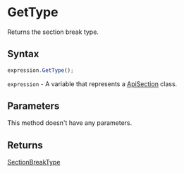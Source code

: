 # GetType

Returns the section break type.

## Syntax

```javascript
expression.GetType();
```

`expression` - A variable that represents a [ApiSection](../ApiSection.md) class.

## Parameters

This method doesn't have any parameters.

## Returns

[SectionBreakType](../../Enumeration/SectionBreakType.md)